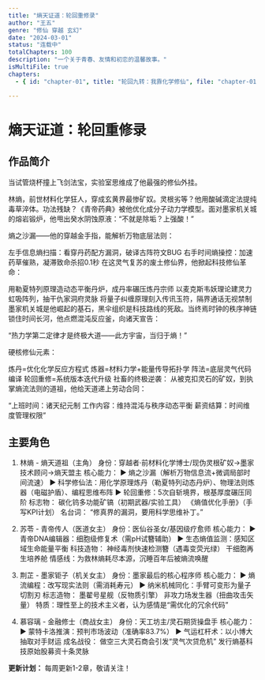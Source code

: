 ```yaml
---
title: "熵天证道：轮回重修录"
author: "王五"
genre: "修仙 穿越 玄幻"
date: "2024-03-01"
status: "连载中"
totalChapters: 100
description: "一个关于青春、友情和初恋的温馨故事。"
isMultiFile: true
chapters:
  - { id: "chapter-01", title: "轮回九转：我靠化学修仙", file: "chapter-01.md" }

---
```


# 熵天证道：轮回重修录

## 作品简介

当试管烧杯撞上飞剑法宝，实验室思维成了他最强的修仙外挂。

林熵，前世材料化学狂人，穿成玄黄界最惨矿奴。灵根劣等？他用酸碱滴定法提纯毒草淬体。功法残缺？《青帝药典》被他优化成分子动力学模型。面对墨家机关城的熔岩锻炉，他甩出癸水阴蚀原液：“不就是除垢？上强酸！”

熵之沙漏——他的穿越金手指，能解析万物底层法则：

左手信息熵扫描：看穿丹药配方漏洞，破译古阵符文BUG
右手时间熵操控：加速药草催熟，凝滞致命杀招0.1秒
在这灵气复苏的废土修仙界，他掀起科技修仙革命：

用勒夏特列原理造动态平衡丹炉，成丹率碾压炼丹宗师
以麦克斯韦妖理论建灵力虹吸阵列，抽干仇家洞府灵脉
将量子纠缠原理刻入传讯玉符，隔界通话无视禁制
墨家机关城是他崛起的基石，黑伞组织是科技路线的死敌。当终焉时钟的秩序神链锁住时间长河，他点燃混沌反应釜，向诸天宣告：

“热力学第二定律才是终极大道——此方宇宙，当归于熵！”

硬核修仙元素：

炼丹=优化化学反应方程式
炼器=材料力学+能量传导拓扑学
阵法=底层灵气代码编译
轮回重修=系统版本迭代升级
社畜的终极逆袭：
从被克扣灵石的矿奴，到执掌熵流法则的道祖，他给天道递上劳动合同：

“上班时间：诸天纪元制
工作内容：维持混沌与秩序动态平衡
薪资结算：时间维度管理权限”



## 主要角色


1. 林熵 - 熵天道祖（主角）
身份：穿越者·前材料化学博士/现伪灵根矿奴→墨家技术顾问→熵天盟主
核心能力：
▶ 熵之沙漏（解析万物信息流+微调局部时间流速）
▶ 科学修仙法：用化学原理炼丹（勒夏特列动态丹炉）、物理法则炼器（电磁护盾）、编程思维布阵
▶ 轮回重修：5次自斩境界，根基厚度碾压同阶
标志物：
碳化钨多功能矿镐（初期武器/实验工具）
《熵值优化手册》（手写KPI计划）
名台词：
“修真界的漏洞，要用科学思维补丁。”

2. 苏苓 - 青帝传人（医道女主）
身份：医仙谷圣女/基因级疗愈师
核心能力：
▶ 青帝DNA编辑器：细胞级修复术（需pH试簪辅助）
▶ 生态熵值监测：感知区域生命能量平衡
科技造物：
神经毒剂快速检测簪（遇毒变荧光绿）
干细胞再生培养舱
情感线：为救林熵耗尽本源，沉睡百年后被熵流唤醒
3. 荆芷 - 墨家钜子（机关女主）
身份：墨家最后的核心程序师
核心能力：
▶ 熵流编程：改写现实法则（需消耗寿元）
▶ 纳米机械同化：手臂可变形为量子切割刃
标志造物：
墨翟号星舰（反物质引擎）
非攻力场发生器（扭曲攻击矢量）
特质：理性至上的技术主义者，认为感情是“需优化的冗余代码”
4. 慕容璃 - 金融修士（商战女主）
身份：天工坊主/灵石期货操盘手
核心能力：
▶ 蒙特卡洛推演：预判市场波动（准确率83.7%）
▶ 气运杠杆术：以小博大抽取对手财运
成名战役：
做空三大灵石商会引发“灵气次贷危机”
发行熵基科技原始股募资十条灵脉


**更新计划：** 每周更新1-2章，敬请关注！
